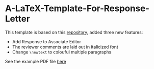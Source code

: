 # A-LaTeX-Template-For-Response-Letter
This template is based on this [repository](https://github.com/javism/responsereviewers), added three new features:
- Add  Response to Associate Editor
- The reviewer comments are laid out in italicized font
- Change `\newtext` to colouful multiple paragraphs

See the example PDF file [here](https://github.com/BUPTLdy/A_LaTeX_Template_For_Response_Letter/blob/master/reviewresponse_example.pdf)
